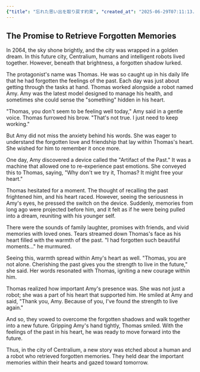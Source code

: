 ```yaml
---
{"title": "忘れた思い出を取り戻す約束", "created_at": "2025-06-29T07:11:13.513886+09:00", "pattern_id": 8, "pattern_name": "未来の忘却型", "year": 2064}
---
```


## The Promise to Retrieve Forgotten Memories

In 2064, the sky shone brightly, and the city was wrapped in a golden dream. In this future city, Centralium, humans and intelligent robots lived together. However, beneath that brightness, a forgotten shadow lurked.

The protagonist's name was Thomas. He was so caught up in his daily life that he had forgotten the feelings of the past. Each day was just about getting through the tasks at hand. Thomas worked alongside a robot named Amy. Amy was the latest model designed to manage his health, and sometimes she could sense the "something" hidden in his heart.

"Thomas, you don't seem to be feeling well today," Amy said in a gentle voice. Thomas furrowed his brow. "That's not true. I just need to keep working."

But Amy did not miss the anxiety behind his words. She was eager to understand the forgotten love and friendship that lay within Thomas's heart. She wished for him to remember it once more.

One day, Amy discovered a device called the "Artifact of the Past." It was a machine that allowed one to re-experience past emotions. She conveyed this to Thomas, saying, "Why don't we try it, Thomas? It might free your heart."

Thomas hesitated for a moment. The thought of recalling the past frightened him, and his heart raced. However, seeing the seriousness in Amy's eyes, he pressed the switch on the device. Suddenly, memories from long ago were projected before him, and it felt as if he were being pulled into a dream, reuniting with his younger self.

There were the sounds of family laughter, promises with friends, and vivid memories with loved ones. Tears streamed down Thomas's face as his heart filled with the warmth of the past. "I had forgotten such beautiful moments..." he murmured.

Seeing this, warmth spread within Amy's heart as well. "Thomas, you are not alone. Cherishing the past gives you the strength to live in the future," she said. Her words resonated with Thomas, igniting a new courage within him.

Thomas realized how important Amy's presence was. She was not just a robot; she was a part of his heart that supported him. He smiled at Amy and said, "Thank you, Amy. Because of you, I've found the strength to live again."

And so, they vowed to overcome the forgotten shadows and walk together into a new future. Gripping Amy's hand tightly, Thomas smiled. With the feelings of the past in his heart, he was ready to move forward into the future.

Thus, in the city of Centralium, a new story was etched about a human and a robot who retrieved forgotten memories. They held dear the important memories within their hearts and gazed toward tomorrow.
